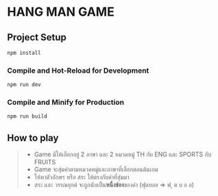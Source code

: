 # HANG MAN GAME
## Project Setup

```sh
npm install
```

### Compile and Hot-Reload for Development

```sh
npm run dev
```

### Compile and Minify for Production

```sh
npm run build
```
## How to play
> - Game มีให้เลือกอยู่ 2 ภาษา และ 2 หมวดหมู่ TH กับ ENG และ SPORTS กับ FRUITS
> - Game จะสุ่มคำตามหมวดหมู่และภาษาที่เลือกตอนต้นเกม
> - ให้หาตัวอักษร หรือ สระ ให้ตรงกับคำที่สุ่มมา
> - สระ และ วรรณยุกต์ จะถูกนับเป็น**หนึ่งช่อง**ของคำ (ฟุตบอล => ฟ  ุ ต บ อ ล)
